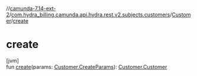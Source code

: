 //[camunda-7.14-ext-2](../../../index.md)/[com.hydra_billing.camunda.api.hydra.rest.v2.subjects.customers](../index.md)/[Customer](index.md)/[create](create.md)

# create

[jvm]\
fun [create](create.md)(params: [Customer.CreateParams](-create-params/index.md)): [Customer.Customer](-customer/index.md)
